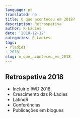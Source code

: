 ```yaml
---
language: pt
translated: no
title: O que aconteceu em 2018?
description: Retrospetiva
author: R-Ladies
date: '2018-12-12'
categories: R-Ladies
tags:
- rladies
- 2018
slug: o_que_aconteceu_em_2018
---
```


## Retrospetiva 2018

- Incluir o IWD 2018
- Crescimento das R-Ladies
- LatinoR
- Conferências
- Publicações em blogues


